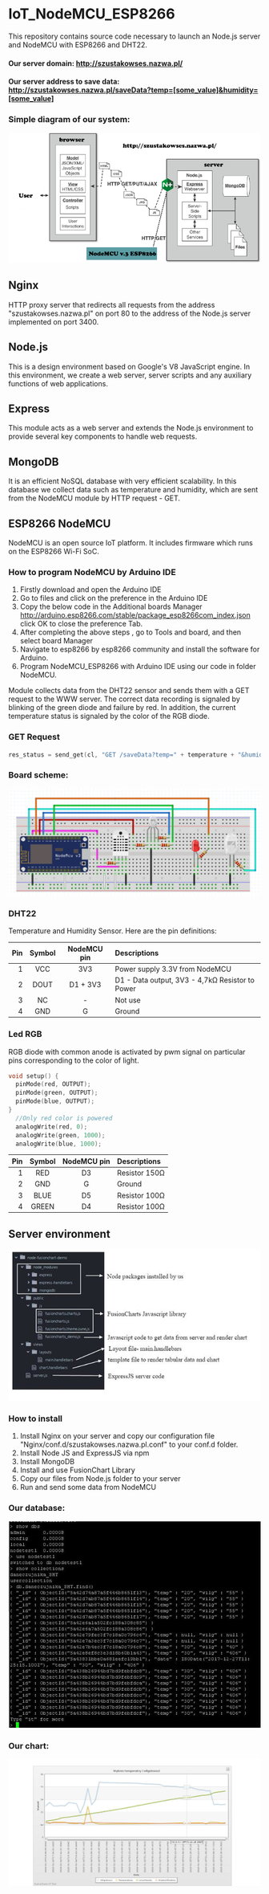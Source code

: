 # IoT_NodeMCU_ESP8266
This repository contains source code necessary to launch an Node.js server and NodeMCU with ESP8266 and DHT22. 

#### Our server domain: http://szustakowses.nazwa.pl/
#### Our server address to save data: http://szustakowses.nazwa.pl/saveData?temp=[some_value]&humidity=[some_value]

### Simple diagram of our system:
![Alt text](Images/sys_scheme.png?raw=true "Scheme")

## Nginx
HTTP proxy server that redirects all requests from the address "szustakowses.nazwa.pl" on port 80 to the address of the Node.js server implemented on port 3400.

## Node.js 
This is a design environment based on Google's V8 JavaScript engine. In this environment, we create a web server, server scripts and any auxiliary functions of web applications.

## Express
This module acts as a web server and extends the Node.js environment to provide several key components to handle web requests.

## MongoDB
It is an efficient NoSQL database with very efficient scalability. In this database we collect data such as temperature and humidity, which are sent from the NodeMCU module by HTTP request - GET.

## ESP8266 NodeMCU
NodeMCU is an open source IoT platform. It includes firmware which runs on the ESP8266 Wi-Fi SoC. 

### How to program NodeMCU by Arduino IDE
1. Firstly download and open the Arduino IDE
2. Go to files and click on the preference in the Arduino IDE
3. Copy the below code in the Additional boards Manager
http://arduino.esp8266.com/stable/package_esp8266com_index.json
click OK to close the preference Tab.
4. After completing the above steps , go to Tools and board, and then select board Manager
5. Navigate to esp8266 by esp8266 community and install the software for Arduino.
6. Program NodeMCU_ESP8266 with Arduino IDE using our code in folder NodeMCU.

Module collects data from the DHT22 sensor and sends them with a GET request to the WWW server. The correct data recording is signaled by blinking of the green diode and failure by red. In addition, the current temperature status is signaled by the color of the RGB diode.

### GET Request
```c++
res_status = send_get(cl, "GET /saveData?temp=" + temperature + "&humidity=" + humidity + " HTTP/1.1");
```

### Board scheme:
![Alt text](Images/BoardScheme.png?raw=true "Board_scheme")

### DHT22
Temperature and Humidity Sensor. Here are the pin definitions:

| Pin  | Symbol         | NodeMCU pin | Descriptions                               |
| ---: |     :---:      |   :---:  |                                          :--- |
| 1    | VCC            |  3V3        |    Power supply 3.3V from NodeMCU             |
| 2    | DOUT           |   D1 + 3V3      |    D1 - Data output, 3V3 - 4,7kΩ Resistor to Power   |
| 3    | NC             |  -        | Not use                                    |
| 4    | GND            |  G        |Ground                               |

### Led RGB
RGB diode with common anode is activated by pwm signal on particular pins corresponding to the color of light.
```c++
void setup() {
  pinMode(red, OUTPUT);
  pinMode(green, OUTPUT);
  pinMode(blue, OUTPUT);
}
  //Only red color is powered
  analogWrite(red, 0);
  analogWrite(green, 1000);
  analogWrite(blue, 1000);
```

| Pin  | Symbol     | NodeMCU pin | Descriptions |
| ---: |     :---:  |  :---:  |        :--- |
| 1    | RED        |  D3  |Resistor 150Ω  |
| 2    | GND        |  G |Ground    |
| 3    | BLUE       |  D5  |Resistor 100Ω     |
| 4    |   GREEN    |  D4  |Resistor 100Ω     |

## Server environment
![Alt text](Images/sys.jpg?raw=true "sys.jpg")

### How to install
1. Install Nginx on your server and copy our configuration file "Nginx/conf.d/szustakowses.nazwa.pl.conf" to your conf.d folder.
2. Install Node JS and ExpressJS via npm
3. Install MongoDB
4. Install and use FusionChart Library
5. Copy our files from Node.js folder to your server
6. Run and send some data from NodeMCU

### Our database:
![Alt text](Images/DB_console.png?raw=true "DB_console.png")

### Our chart:
![Alt text](Images/chart.jpg?raw=true "chart.jpg")


